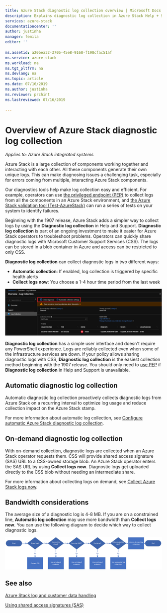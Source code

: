 ```yaml
---
title: Azure Stack diagnostic log collection overview | Microsoft Docs
description: Explains diagnostic log collection in Azure Stack Help + Support, including on-demand and automatic log collection.
services: azure-stack
documentationcenter: ''
author: justinha
manager: femila
editor: ''

ms.assetid: a20bea32-3705-45e8-9168-f198cfac51af
ms.service: azure-stack
ms.workload: na
ms.tgt_pltfrm: na
ms.devlang: na
ms.topic: article
ms.date: 07/16/2019
ms.author: justinha
ms.reviewer: prchint
ms.lastreviewed: 07/16/2019

---
```

# Overview of Azure Stack diagnostic log collection 

*Applies to: Azure Stack integrated systems*

Azure Stack is a large collection of components working together and interacting with each other. All these components generate their own unique logs. This can make diagnosing issues a challenging task, especially for errors coming from multiple, interacting Azure Stack components.

Our diagnostics tools help make log collection easy and efficient. For example, operators can use [the privileged endpoint (PEP)](azure-stack-configure-on-demand-diagnostic-log-collection.md#using-pep) to collect logs from all the components in an Azure Stack environment, and [the Azure Stack validation tool (Test-AzureStack)](azure-stack-diagnostic-test.md) can run a series of tests on your system to identify failures. 

Beginning with the 1907 release, Azure Stack adds a simpler way to collect logs by using the **Diagnostic log collection** in Help and Support. 
**Diagnostic log collection** is part of an ongoing investment to make it easier for Azure Stack operators to troubleshoot problems. 
Operators can quickly share diagnostic logs with Microsoft Customer Support Services (CSS). 
The logs can be stored in a blob container in Azure and access can be restricted to only CSS.   
   
**Diagnostic log collection** can collect diagnostic logs in two different ways:

- **Automatic collection**: If enabled, log collection is triggered by specific health alerts 
- **Collect logs now**: You choose a 1-4 hour time period from the last week

![Screenshot of diagnostic log collection options](media/azure-stack-automatic-log-collection/azure-stack-log-collection-overview.png)

**Diagnostic log collection** has a simple user interface and doesn't require any PowerShell experience. 
Logs are reliably collected even when some of the infrastructure services are down.
If your policy allows sharing diagnostic logs with CSS, **Diagnostic log collection** is the easiest collection method beginning with the 1907 release. 
You should only need to [use PEP](azure-stack-configure-on-demand-diagnostic-log-collection.md#using-pep) if **Diagnostic log collection** in Help and Support is unavailable.

## Automatic diagnostic log collection 

Automatic diagnostic log collection proactively collects diagnostic logs from Azure Stack on a recurring interval to optimize log usage and reduce collection impact on the Azure Stack stamp.

For more information about automatic log collection, see [Configure automatic Azure Stack diagnostic log collection](azure-stack-configure-automatic-diagnostic-log-collection.md).

## On-demand diagnostic log collection

With on-demand collection, diagnostic logs are collected when an Azure Stack operator requests them. 
CSS will provide shared access signature (SAS) URL to a CSS-owned storage blob. 
An Azure Stack operator enters the SAS URL by using **Collect logs now**. 
Diagnostic logs get uploaded directly to the CSS blob without needing an intermediate share. 

For more information about collecting logs on demand, see [Collect Azure Stack logs now](azure-stack-configure-on-demand-diagnostic-log-collection.md).

## Bandwidth considerations

The average size of a diagnostic log is 4-8 MB. If you are on a constrained line, **Automatic log collection** may use more bandwidth than **Collect logs now**. You can use the following diagram to decide which way to collect diagnostic logs.

![Screenshot of diagnostic log collection options](media/azure-stack-automatic-log-collection/azure-stack-diagnostic-log-decision-tree.png)

## See also

[Azure Stack log and customer data handling](https://docs.microsoft.com/azure-stack/operator/azure-stack-data-collection)

[Using shared access signatures (SAS)](https://docs.microsoft.com/azure/storage/common/storage-dotnet-shared-access-signature-part-1)

